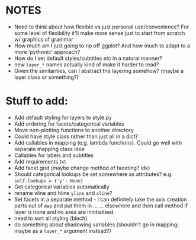 # NOTES
* Need to think about how flexible vs just personal use/convenience?
  For some level of flexibility it'll make more sense just to start from scratch w/ graphics of grammar
* How much am I just going to rip off ggplot? And how much to adapt to a more 'pythonic' approach?
* How do I set default styles/subtitles etc in a natural manner?
* new `layer_*` names actually kind of make it harder to read?
* Given the similarities, can I abstract the layering somehow? (maybe a layer class or something?)

# Stuff to add:
* Add default styling for layers to style.py
* Add ordering for facets/categorical variables
* Move non-plotting functions to another directory
* Could have style class rather than just all in a dict?
* Add callables in mapping (e.g. lambda functions). Could go well with separate mapping class idea
* Callables for labels and subtitles
* Add requirements.txt
* Add facet grid (maybe change method of faceting? idk)
* Should categorical lookups be set somewhere as attributes? e.g. `self.lookups = {'y': None}`
* Get categorical variables automatically
* rename vline and hline `yline` and `xline`?
* Set facets in a separate method - I can definitely take the axis creation parts out of `map` and put them in ...
  ... elsewhere and then call method if layer is none and no axes are inintialised.
* need to sort all styling (blech)
* do something about shadowing variables (shouldn't go in mapping; maybe as a `layer_*` argument instead?) 

